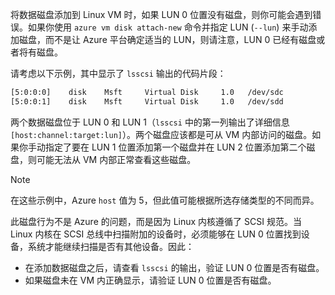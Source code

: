 将数据磁盘添加到 Linux VM 时，如果 LUN 0 位置没有磁盘，则你可能会遇到错误。如果你使用 `azure vm disk attach-new` 命令并指定 LUN (`--lun`) 来手动添加磁盘，而不是让 Azure 平台确定适当的 LUN，则请注意，LUN 0 已经有磁盘或者将有磁盘。

请考虑以下示例，其中显示了 `lsscsi` 输出的代码片段：

```bash
[5:0:0:0]    disk    Msft     Virtual Disk     1.0   /dev/sdc 
[5:0:0:1]    disk    Msft     Virtual Disk     1.0   /dev/sdd 
```

两个数据磁盘位于 LUN 0 和 LUN 1（`lsscsi` 中的第一列输出了详细信息 `[host:channel:target:lun]`）。两个磁盘应该都是可从 VM 内部访问的磁盘。如果你手动指定了要在 LUN 1 位置添加第一个磁盘并在 LUN 2 位置添加第二个磁盘，则可能无法从 VM 内部正常查看这些磁盘。

> [!NOTE]
> 在这些示例中，Azure `host` 值为 5，但此值可能根据所选存储类型的不同而异。

此磁盘行为不是 Azure 的问题，而是因为 Linux 内核遵循了 SCSI 规范。当 Linux 内核在 SCSI 总线中扫描附加的设备时，必须能够在 LUN 0 位置找到设备，系统才能继续扫描是否有其他设备。因此：

- 在添加数据磁盘之后，请查看 `lsscsi` 的输出，验证 LUN 0 位置是否有磁盘。
- 如果磁盘未在 VM 内正确显示，请验证 LUN 0 位置是否有磁盘。

<!---HONumber=Mooncake_0829_2016-->